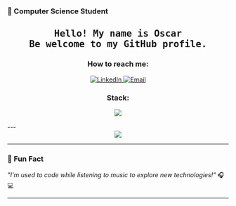  ### 🚀 Computer Science Student 


<h2 align="center">
        <samp>Hello! My name is Oscar <br>Be welcome to my GitHub profile.</samp>
</h2>

<h3 align="center">
        How to reach me:
</h3>

<p align="center">
  <a href="https://www.linkedin.com/in/oscar-fl%C3%A1vio-848492139/">
    <img src="https://img.shields.io/badge/LinkedIn-0077B5?style=for-the-badge&logo=linkedin&logoColor=white" alt="LinkedIn" />
  </a>
  <a href="mailto:oscarflaviojur@gmail.com">
    <img src="https://img.shields.io/badge/Email-D14836?style=for-the-badge&logo=gmail&logoColor=white" alt="Email"/>
  </a>
</p>

<h3 align="center">
        Stack:
  <p/>
  <p align="center">
    <a href="https://skillicons.dev">
      <img src="https://skillicons.dev/icons?i=java,react,python,js,cpp,ruby,git,docker" />
    </a>
  </p>
</h3>
---


<div align="center"> <img src="https://github-readme-stats.vercel.app/api/top-langs/?username=OscarFlavioJr&layout=compact&theme=dark"/> </div>


---

### 🎵 Fun Fact
*"I'm used to code while listening to music to explore new technologies!"* 🎧💻

---
